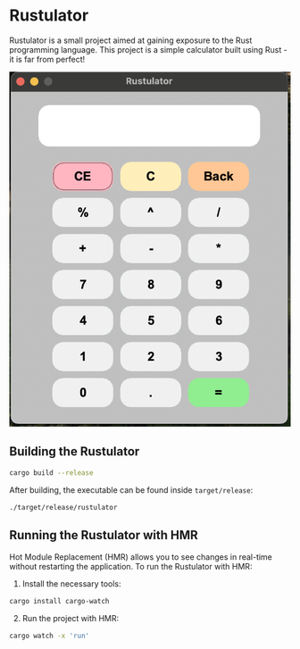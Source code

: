 # Rustulator

Rustulator is a small project aimed at gaining exposure to the Rust programming language.
This project is a simple calculator built using Rust - it is far from perfect!

![Rustulator Screenshot](screenshot.png)

## Building the Rustulator
  ```sh
  cargo build --release
  ```
  After building, the executable can be found inside `target/release`:
  ```sh
  ./target/release/rustulator
  ```

## Running the Rustulator with HMR

Hot Module Replacement (HMR) allows you to see changes in real-time without restarting the application. To run the Rustulator with HMR:

1. Install the necessary tools:
  ```sh
  cargo install cargo-watch
  ```
2. Run the project with HMR:
  ```sh
  cargo watch -x 'run'
  ```
